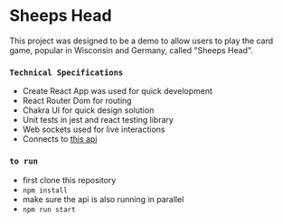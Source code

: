 # Sheeps Head

This project was designed to be a demo to allow users to play the card game, popular in Wisconsin and Germany, called "Sheeps Head".

### `Technical Specifications`

- Create React App was used for quick development
- React Router Dom for routing
- Chakra UI for quick design solution
- Unit tests in jest and react testing library
- Web sockets used for live interactions
- Connects to [this api](https://github.com/willybeans/freedu-api-ts)

### `to run`

- first clone this repository
- `npm install`
- make sure the api is also running in parallel
- `npm run start`

